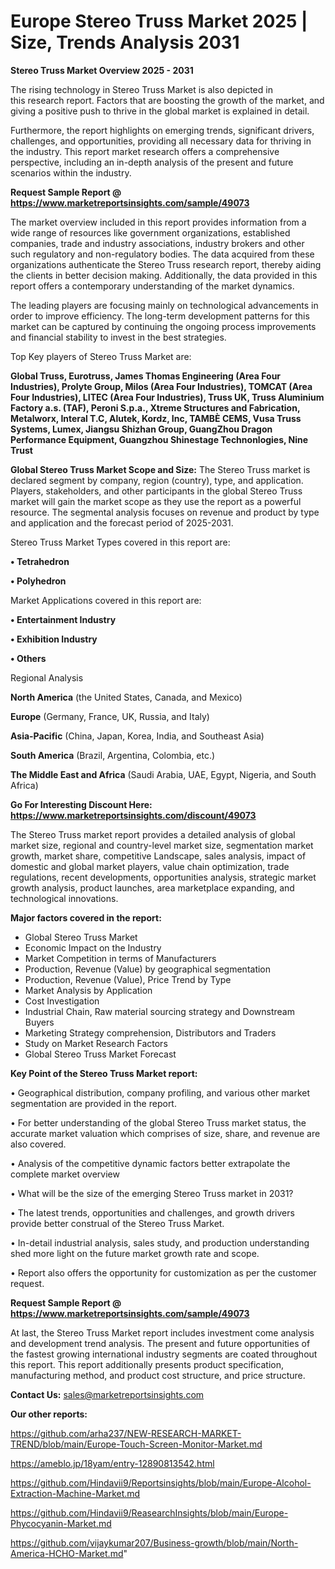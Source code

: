 # Europe Stereo Truss Market 2025 | Size, Trends Analysis 2031

<Strong> Stereo Truss Market Overview 2025 - 2031</strong>

The rising technology in Stereo Truss Market is also depicted in this research report. Factors that are boosting the growth of the market, and giving a positive push to thrive in the global market is explained in detail.

Furthermore, the report highlights on emerging trends, significant drivers, challenges, and opportunities, providing all necessary data for thriving in the industry. This report market research offers a comprehensive perspective, including an in-depth analysis of the present and future scenarios within the industry.

<strong>Request Sample Report @ <a href=https://www.marketreportsinsights.com/sample/49073>https://www.marketreportsinsights.com/sample/49073</a></strong>

The market overview included in this report provides information from a wide range of resources like government organizations, established companies, trade and industry associations, industry brokers and other such regulatory and non-regulatory bodies. The data acquired from these organizations authenticate the Stereo Truss research report, thereby aiding the clients in better decision making. Additionally, the data provided in this report offers a contemporary understanding of the market dynamics.

The leading players are focusing mainly on technological advancements in order to improve efficiency. The long-term development patterns for this market can be captured by continuing the ongoing process improvements and financial stability to invest in the best strategies.

Top Key players of Stereo Truss Market are:

<strong>Global Truss, Eurotruss, James Thomas Engineering (Area Four Industries), Prolyte Group, Milos (Area Four Industries), TOMCAT (Area Four Industries), LITEC (Area Four Industries), Truss UK, Truss Aluminium Factory a.s. (TAF), Peroni S.p.a., Xtreme Structures and Fabrication, Metalworx, Interal T.C, Alutek, Kordz, Inc, TAMBÈ CEMS, Vusa Truss Systems, Lumex, Jiangsu Shizhan Group, GuangZhou Dragon Performance Equipment, Guangzhou Shinestage Technonlogies, Nine Trust</strong>

<strong><b>Global Stereo Truss Market Scope and Size:</b></strong>
The Stereo Truss market is declared segment by company, region (country), type, and application. Players, stakeholders, and other participants in the global Stereo Truss market will gain the market scope as they use the report as a powerful resource. The segmental analysis focuses on revenue and product by type and application and the forecast period of 2025-2031.

Stereo Truss Market Types covered in this report are:

<strong>•  Tetrahedron

•  Polyhedron</strong>

Market Applications covered in this report are:

<strong>•  Entertainment Industry

•  Exhibition Industry

•  Others</strong> 

Regional Analysis

<strong>North America</strong> (the United States, Canada, and Mexico)

<strong>Europe</strong> (Germany, France, UK, Russia, and Italy)

<strong>Asia-Pacific</strong> (China, Japan, Korea, India, and Southeast Asia)

<strong>South America</strong> (Brazil, Argentina, Colombia, etc.)

<strong>The Middle East and Africa</strong> (Saudi Arabia, UAE, Egypt, Nigeria, and South Africa)

<strong>Go For Interesting Discount Here: <a href=https://www.marketreportsinsights.com/discount/49073>https://www.marketreportsinsights.com/discount/49073</a></strong>

The Stereo Truss market report provides a detailed analysis of global market size, regional and country-level market size, segmentation market growth, market share, competitive Landscape, sales analysis, impact of domestic and global market players, value chain optimization, trade regulations, recent developments, opportunities analysis, strategic market growth analysis, product launches, area marketplace expanding, and technological innovations.

<strong><b>Major factors covered in the report:</b></strong>
<ul>
  <li>Global Stereo Truss Market </li>
  <li>Economic Impact on the Industry</li>
  <li>Market Competition in terms of Manufacturers</li>
  <li>Production, Revenue (Value) by geographical segmentation</li>
  <li>Production, Revenue (Value), Price Trend by Type</li>
  <li>Market Analysis by Application</li>
  <li>Cost Investigation</li>
  <li>Industrial Chain, Raw material sourcing strategy and Downstream Buyers</li>
  <li>Marketing Strategy comprehension, Distributors and Traders</li>
  <li>Study on Market Research Factors</li>
  <li>Global Stereo Truss Market Forecast</li>
</ul>

<strong><b>Key Point of the Stereo Truss Market report:</b></strong>

• Geographical distribution, company profiling, and various other market segmentation are provided in the report.

• For better understanding of the global Stereo Truss market status, the accurate market valuation which comprises of size, share, and revenue are also covered.

• Analysis of the competitive dynamic factors better extrapolate the complete market overview

• What will be the size of the emerging Stereo Truss market in 2031?

• The latest trends, opportunities and challenges, and growth drivers provide better construal of the Stereo Truss Market.

• In-detail industrial analysis, sales study, and production understanding shed more light on the future market growth rate and scope.

• Report also offers the opportunity for customization as per the customer request.

<strong>Request Sample Report @ <a href=https://www.marketreportsinsights.com/sample/49073>https://www.marketreportsinsights.com/sample/49073</a></strong>

At last, the Stereo Truss Market report includes investment come analysis and development trend analysis. The present and future opportunities of the fastest growing international industry segments are coated throughout this report. This report additionally presents product specification, manufacturing method, and product cost structure, and price structure.

<strong>Contact Us:</strong>
sales@marketreportsinsights.com

<strong>Our other reports:</strong>

<a href=https://github.com/arha237/NEW-RESEARCH-MARKET-TREND/blob/main/Europe-Touch-Screen-Monitor-Market.md>https://github.com/arha237/NEW-RESEARCH-MARKET-TREND/blob/main/Europe-Touch-Screen-Monitor-Market.md</a>

<a href=https://ameblo.jp/18yam/entry-12890813542.html>https://ameblo.jp/18yam/entry-12890813542.html</a>

<a href=https://github.com/Hindavii9/Reportsinsights/blob/main/Europe-Alcohol-Extraction-Machine-Market.md>https://github.com/Hindavii9/Reportsinsights/blob/main/Europe-Alcohol-Extraction-Machine-Market.md</a>

<a href=https://github.com/Hindavii9/ReasearchInsights/blob/main/Europe-Phycocyanin-Market.md>https://github.com/Hindavii9/ReasearchInsights/blob/main/Europe-Phycocyanin-Market.md</a>

<a href=https://github.com/vijaykumar207/Business-growth/blob/main/North-America-HCHO-Market.md>https://github.com/vijaykumar207/Business-growth/blob/main/North-America-HCHO-Market.md</a>"
